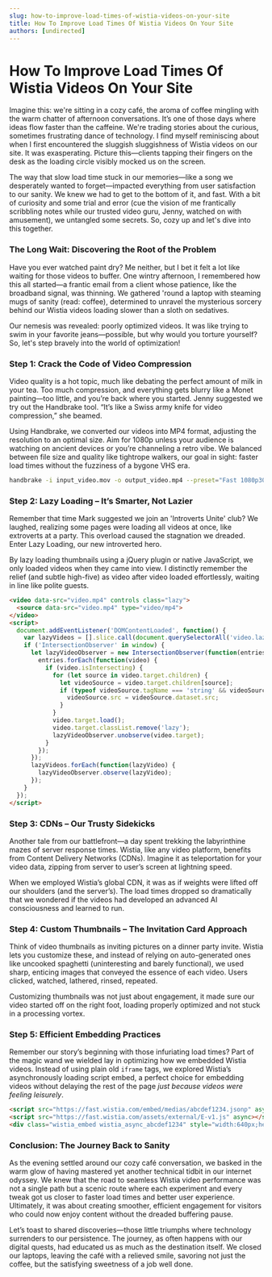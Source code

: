 ```yaml
---
slug: how-to-improve-load-times-of-wistia-videos-on-your-site
title: How To Improve Load Times Of Wistia Videos On Your Site
authors: [undirected]
---
```



# How To Improve Load Times Of Wistia Videos On Your Site

Imagine this: we're sitting in a cozy café, the aroma of coffee mingling with the warm chatter of afternoon conversations. It’s one of those days where ideas flow faster than the caffeine. We're trading stories about the curious, sometimes frustrating dance of technology. I find myself reminiscing about when I first encountered the sluggish sluggishness of Wistia videos on our site. It was exasperating. Picture this—clients tapping their fingers on the desk as the loading circle visibly mocked us on the screen.

The way that slow load time stuck in our memories—like a song we desperately wanted to forget—impacted everything from user satisfaction to our sanity. We knew we had to get to the bottom of it, and fast. With a bit of curiosity and some trial and error (cue the vision of me frantically scribbling notes while our trusted video guru, Jenny, watched on with amusement), we untangled some secrets. So, cozy up and let's dive into this together.

### The Long Wait: Discovering the Root of the Problem

Have you ever watched paint dry? Me neither, but I bet it felt a lot like waiting for those videos to buffer. One wintry afternoon, I remembered how this all started—a frantic email from a client whose patience, like the broadband signal, was thinning. We gathered 'round a laptop with steaming mugs of sanity (read: coffee), determined to unravel the mysterious sorcery behind our Wistia videos loading slower than a sloth on sedatives.

Our nemesis was revealed: poorly optimized videos. It was like trying to swim in your favorite jeans—possible, but why would you torture yourself? So, let's step bravely into the world of optimization!

### Step 1: Crack the Code of Video Compression

Video quality is a hot topic, much like debating the perfect amount of milk in your tea. Too much compression, and everything gets blurry like a Monet painting—too little, and you’re back where you started. Jenny suggested we try out the Handbrake tool. “It’s like a Swiss army knife for video compression,” she beamed.

Using Handbrake, we converted our videos into MP4 format, adjusting the resolution to an optimal size. Aim for 1080p unless your audience is watching on ancient devices or you’re channeling a retro vibe. We balanced between file size and quality like tightrope walkers, our goal in sight: faster load times without the fuzziness of a bygone VHS era.

```bash
handbrake -i input_video.mov -o output_video.mp4 --preset="Fast 1080p30"
```

### Step 2: Lazy Loading – It’s Smarter, Not Lazier

Remember that time Mark suggested we join an 'Introverts Unite' club? We laughed, realizing some pages were loading all videos at once, like extroverts at a party. This overload caused the stagnation we dreaded. Enter Lazy Loading, our new introverted hero.

By lazy loading thumbnails using a jQuery plugin or native JavaScript, we only loaded videos when they came into view. I distinctly remember the relief (and subtle high-five) as video after video loaded effortlessly, waiting in line like polite guests.

```html
<video data-src="video.mp4" controls class="lazy">
  <source data-src="video.mp4" type="video/mp4">
</video>
<script>
  document.addEventListener('DOMContentLoaded', function() {
    var lazyVideos = [].slice.call(document.querySelectorAll('video.lazy'));    
    if ('IntersectionObserver' in window) {
      let lazyVideoObserver = new IntersectionObserver(function(entries, observer) {
        entries.forEach(function(video) {
          if (video.isIntersecting) {
            for (let source in video.target.children) {
              let videoSource = video.target.children[source];
              if (typeof videoSource.tagName === 'string' && videoSource.tagName === 'SOURCE') {
                videoSource.src = videoSource.dataset.src;
              }
            }
            video.target.load();
            video.target.classList.remove('lazy');
            lazyVideoObserver.unobserve(video.target);
          }
        });
      });
      lazyVideos.forEach(function(lazyVideo) {
        lazyVideoObserver.observe(lazyVideo);
      });
    }
  });
</script>
```

### Step 3: CDNs – Our Trusty Sidekicks

Another tale from our battlefront—a day spent trekking the labyrinthine mazes of server response times. Wistia, like any video platform, benefits from Content Delivery Networks (CDNs). Imagine it as teleportation for your video data, zipping from server to user’s screen at lightning speed.

When we employed Wistia’s global CDN, it was as if weights were lifted off our shoulders (and the server’s). The load times dropped so dramatically that we wondered if the videos had developed an advanced AI consciousness and learned to run.

### Step 4: Custom Thumbnails – The Invitation Card Approach

Think of video thumbnails as inviting pictures on a dinner party invite. Wistia lets you customize these, and instead of relying on auto-generated ones like uncooked spaghetti (uninteresting and barely functional), we used sharp, enticing images that conveyed the essence of each video. Users clicked, watched, lathered, rinsed, repeated.

Customizing thumbnails was not just about engagement, it made sure our video started off on the right foot, loading properly optimized and not stuck in a processing vortex.

### Step 5: Efficient Embedding Practices

Remember our story’s beginning with those infuriating load times? Part of the magic wand we wielded lay in optimizing how we embedded Wistia videos. Instead of using plain old `iframe` tags, we explored Wistia’s asynchronously loading script embed, a perfect choice for embedding videos without delaying the rest of the page _just because videos were feeling leisurely_.

```html
<script src="https://fast.wistia.com/embed/medias/abcdef1234.jsonp" async></script>
<script src="https://fast.wistia.com/assets/external/E-v1.js" async></script>
<div class="wistia_embed wistia_async_abcdef1234" style="width:640px;height:360px;"></div>
```

### Conclusion: The Journey Back to Sanity

As the evening settled around our cozy café conversation, we basked in the warm glow of having mastered yet another technical tidbit in our internet odyssey. We knew that the road to seamless Wistia video performance was not a single path but a scenic route where each experiment and every tweak got us closer to faster load times and better user experience. Ultimately, it was about creating smoother, efficient engagement for visitors who could now enjoy content without the dreaded buffering pause.

Let’s toast to shared discoveries—those little triumphs where technology surrenders to our persistence. The journey, as often happens with our digital quests, had educated us as much as the destination itself. We closed our laptops, leaving the café with a relieved smile, savoring not just the coffee, but the satisfying sweetness of a job well done.